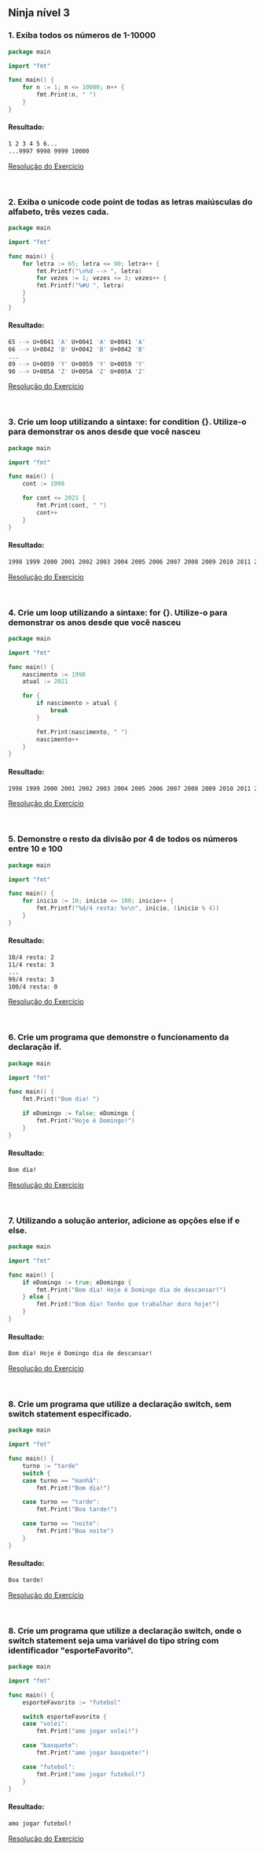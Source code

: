 ## Ninja nível 3
### 1. Exiba todos os números de 1-10000
```go
package main

import "fmt"

func main() {
	for n := 1; n <= 10000; n++ {
		fmt.Print(n, " ")
	}
}
```
#### Resultado:
```bash
1 2 3 4 5 6...
...9997 9998 9999 10000
```

[Resolução do Exercício](https://goplay.space/#h_dZGWmVh0O) 

<br/>

### 2. Exiba o unicode code point de todas as letras maiúsculas do alfabeto, três vezes cada.
```go
package main

import "fmt"

func main() {
    for letra := 65; letra <= 90; letra++ {
        fmt.Printf("\n%d --> ", letra)
        for vezes := 1; vezes <= 3; vezes++ {
	    fmt.Printf("%#U ", letra)
	}
    }
}
```
#### Resultado:
```bash
65 --> U+0041 'A' U+0041 'A' U+0041 'A' 
66 --> U+0042 'B' U+0042 'B' U+0042 'B' 
...
89 --> U+0059 'Y' U+0059 'Y' U+0059 'Y' 
90 --> U+005A 'Z' U+005A 'Z' U+005A 'Z'
```

[Resolução do Exercício](https://goplay.space/#JVgE1fSVn5M) 

<br/>

### 3. Crie um loop utilizando a sintaxe: for condition {}. Utilize-o para demonstrar os anos desde que você nasceu
```go
package main

import "fmt"

func main() {
	cont := 1998

	for cont <= 2021 {
		fmt.Print(cont, " ")
		cont++
	}
}

```
#### Resultado:
```bash
1998 1999 2000 2001 2002 2003 2004 2005 2006 2007 2008 2009 2010 2011 2012 2013 2014 2015 2016 2017 2018 2019 2020 2021 
```

[Resolução do Exercício](https://goplay.space/#tNxA3VgUU5Q) 

<br/>

### 4. Crie um loop utilizando a sintaxe: for  {}. Utilize-o para demonstrar os anos desde que você nasceu
```go
package main

import "fmt"

func main() {
	nascimento := 1998
	atual := 2021

	for {
		if nascimento > atual {
			break
		}

		fmt.Print(nascimento, " ")
		nascimento++
	}
}
```
#### Resultado:
```bash
1998 1999 2000 2001 2002 2003 2004 2005 2006 2007 2008 2009 2010 2011 2012 2013 2014 2015 2016 2017 2018 2019 2020 2021 
```

[Resolução do Exercício](https://goplay.space/#kn2CxvRR92j) 

<br/>

### 5. Demonstre o resto da divisão por 4 de todos os números entre 10 e 100
```go
package main

import "fmt"

func main() {
	for inicio := 10; inicio <= 100; inicio++ {
		fmt.Printf("%d/4 resta: %v\n", inicio, (inicio % 4))
	}
}

```
#### Resultado:
```bash
10/4 resta: 2
11/4 resta: 3
...
99/4 resta: 3
100/4 resta: 0
```

[Resolução do Exercício](https://goplay.space/#mdD5GVxby_3) 

<br/>

### 6. Crie um programa que demonstre o funcionamento da declaração if.
```go
package main

import "fmt"

func main() {
	fmt.Print("Bom dia! ")

	if eDomingo := false; eDomingo {
		fmt.Print("Hoje é Domingo!")
	}
}
```
#### Resultado:
```bash
Bom dia! 
```

[Resolução do Exercício](https://goplay.space/#h30GFb3qkRN) 

<br/>

### 7. Utilizando a solução anterior, adicione as opções else if e else.

```go
package main

import "fmt"

func main() {
	if eDomingo := true; eDomingo {
		fmt.Print("Bom dia! Hoje é Domingo dia de descansar!")
	} else {
		fmt.Print("Bom dia! Tenho que trabalhar duro hoje!")
	}
}
```
#### Resultado:
```bash
Bom dia! Hoje é Domingo dia de descansar!
```

[Resolução do Exercício](https://goplay.space/#rotxWkgxh3g) 

<br/>

### 8. Crie um programa que utilize a declaração switch, sem switch statement especificado.

```go
package main

import "fmt"

func main() {
	turno := "tarde"
	switch {
	case turno == "manhã":
		fmt.Print("Bom dia!")

	case turno == "tarde":
		fmt.Print("Boa tarde!")

	case turno == "noite":
		fmt.Print("Boa noite")
	}
}
```
#### Resultado:
```bash
Boa tarde!
```

[Resolução do Exercício](https://goplay.space/#jXczMcdDwS_x) 

<br/>

### 8. Crie um programa que utilize a declaração switch, onde o switch statement seja uma variável do tipo string com identificador "esporteFavorito".

```go
package main

import "fmt"

func main() {
	esporteFavorito := "futebol"

	switch esporteFavorito {
	case "volei":
		fmt.Print("amo jogar volei!")

	case "basquete":
		fmt.Print("amo jogar basquete!")

	case "futebol":
		fmt.Print("amo jogar futebol!")
	}
}
```
#### Resultado:
```bash
amo jogar futebol!
```

[Resolução do Exercício](https://goplay.space/#BgjRA1Uih0T) 

<br/>
